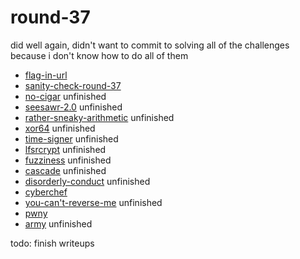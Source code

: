 # round-37

did well again, didn't want to commit to solving all of the challenges because i don't know how to do all of them

- [flag-in-url](./flag-in-url)
- [sanity-check-round-37](./sanity-check-round-37)
- [no-cigar](./no-cigar) unfinished
- [seesawr-2.0](./seesawr-2.0) unfinished
- [rather-sneaky-arithmetic](./rather-sneaky-arithmetic) unfinished
- [xor64](./xor64) unfinished
- [time-signer](./time-signer) unfinished
- [lfsrcrypt](./lfsrcrypt) unfinished
- [fuzziness](./fuzziness) unfinished
- [cascade](./cascade) unfinished
- [disorderly-conduct](./disorderly-conduct) unfinished
- [cyberchef](./cyberchef)
- [you-can't-reverse-me](./you-can't-reverse-me) unfinished
- [pwny](./pwny)
- [army](./army) unfinished

todo: finish writeups
